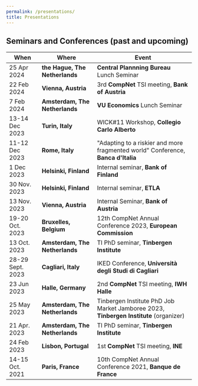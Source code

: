 ```yaml
---
permalink: /presentations/
title: Presentations
---
```


## Seminars and Conferences (past and upcoming)

| When | Where | Event |
| --- | --- | --- |
| 25 Apr 2024  | **the Hague, The Netherlands** | **Central Plannning Bureau** Lunch Seminar |
| 22 Feb 2024 | **Vienna, Austria**     | 3rd **CompNet** TSI meeting, **Bank of Austria** |
| 7 Feb 2024 | **Amsterdam, The Netherlands** | **VU Economics** Lunch Seminar |
| 13-14 Dec 2023 | **Turin, Italy** | WICK#11 Workshop, **Collegio Carlo Alberto** |
| 11-12 Dec 2023 | **Rome, Italy** | "Adapting to a riskier and more fragmented world" Conference, **Banca d'Italia** |
| 1 Dec 2023 | **Helsinki, Finland** | Internal seminar, **Bank of Finland** |
| 30 Nov. 2023 | **Helsinki, Finland** | Internal seminar, **ETLA** |
| 13 Nov. 2023 | **Vienna, Austria** | Internal Seminar, **Bank of Austria** |
| 19-20 Oct. 2023 | **Bruxelles, Belgium** | 12th CompNet Annual Conference 2023, **European Commission** |
| 13 Oct. 2023 | **Amsterdam, The Netherlands** | TI PhD seminar, **Tinbergen Institute** |
| 28-29 Sept. 2023 | **Cagliari, Italy** | IKED Conference, **Università degli Studi di Cagliari** |
| 23 Jun 2023 | **Halle, Germany** | 2nd **CompNet** TSI meeting, **IWH Halle** |
| 25 May 2023 | **Amsterdam, The Netherlands** | Tinbergen Institute PhD Job Market Jamboree 2023, **Tinbergen Institute** (organizer) |
| 21 Apr. 2023 | **Amsterdam, The Netherlands** | TI PhD seminar, **Tinbergen Institute** |
| 24 Feb 2023 | **Lisbon, Portugal** | 1st **CompNet** TSI meeting, **INE** |
| 14-15 Oct. 2021 | **Paris, France** | 10th CompNet Annual Conference 2021, **Banque de France** |




